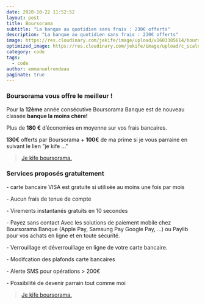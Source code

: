 ```yaml
---
date: 2020-10-22 11:52:52
layout: post
title: Boursorama
subtitle: "La banque au quotidien sans frais : 230€ offerts"
description: "La banque au quotidien sans frais : 230€ offerts"
image: https://res.cloudinary.com/jekife/image/upload/v1603385614/boursorama_bvurwe.jpg
optimized_image: https://res.cloudinary.com/jekife/image/upload/c_scale,w_380/v1603385614/boursorama_bvurwe.jpg
category: code
tags:
  - code
author: emmanuelrondeau
paginate: true
---
```

### Boursorama vous offre le meilleur !

Pour la **12ème** année consécutive Boursorama Banque est de nouveau classée **banque la moins chère!**

Plus de **180 €** d’économies en moyenne sur vos frais bancaires.

**130€**  offerts par Boursorama + **100€** de ma prime si je vous parraine en suivant le lien "je kife ..."  

> [Je kife boursorama.](https://bour.so/5QiIQz5DLm)

### Services proposés gratuitement

\- carte bancaire VISA est gratuite si utilisée au moins une fois par mois

\- Aucun frais de tenue de compte

\- Virements instantanés gratuits en 10 secondes

\- Payez sans contact Avec les solutions de paiement mobile chez Boursorama Banque (Apple Pay, Samsung Pay
Google Pay, ...) ou  Paylib pour vos achats en ligne et en toute sécurité.

\- Verrouillage et déverrouillage en ligne de votre carte bancaire.

\- Modifcation des plafonds carte bancaires

\- Alerte SMS pour opérations > 200€

\- Possibilité de devenir parrain tout comme moi

> [Je kife boursorama.](https://bour.so/ETaktIwgT2)